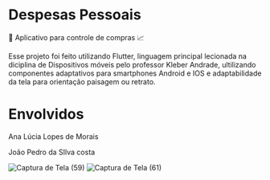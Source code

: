 
# Despesas Pessoais
:iphone: Aplicativo para controle de compras :chart_with_upwards_trend:

<p>
Esse projeto foi feito utilizando Flutter, linguagem principal lecionada na diciplina de Dispositivos móveis pelo professor Kleber Andrade, ultilizando componentes adaptativos para smartphones Android e IOS e adaptabilidade da tela para orientação paisagem ou retrato.
</p>

# Envolvidos

Ana Lúcia Lopes de Morais

João Pedro da SIlva costa

![Captura de Tela (59)](https://user-images.githubusercontent.com/54561217/87352165-feabde80-c530-11ea-8757-eda1b929e429.png)
![Captura de Tela (61)](https://user-images.githubusercontent.com/54561217/87352275-2ac75f80-c531-11ea-93c2-22800f96eed1.png)
